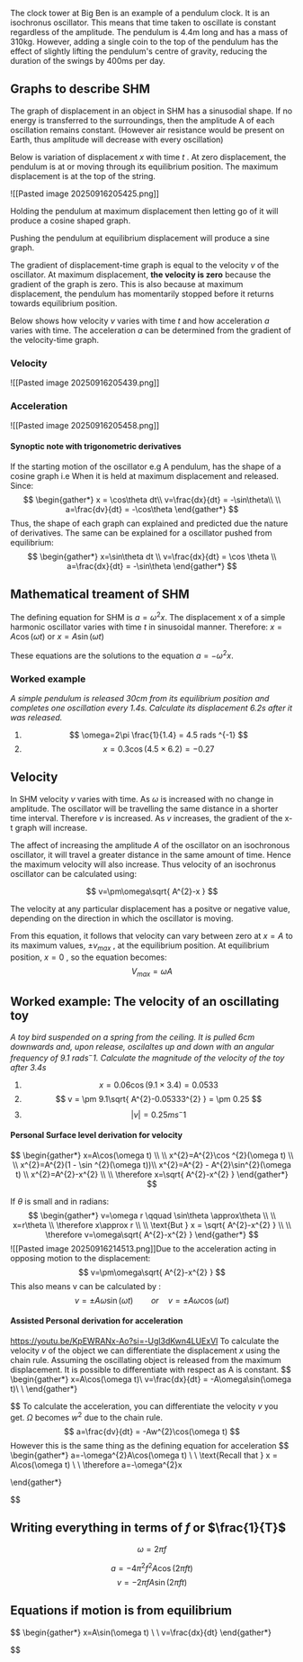 The clock tower at Big Ben is an example of a pendulum clock. It is an isochronus oscillator.  This means that time taken to oscillate is constant regardless of the amplitude. The pendulum is 4.4m long and has a mass of 310kg. However, adding a single coin to the top of the pendulum has the effect of slightly lifting the pendulum's centre of gravity, reducing the duration of the swings by 400ms per day. 

## Graphs to describe SHM
The graph of displacement in an object in SHM has a sinusodial shape. If no energy is transferred to the surroundings, then the amplitude A of each oscillation remains constant. (However air resistance would be present on Earth, thus amplitude will decrease with every oscillation)

Below is variation of displacement $x$ with time $t$ . At zero displacement, the pendulum is at or moving through its equilibrium position. The maximum displacement is at the top of the string. 

![[Pasted image 20250916205425.png]]

Holding the pendulum at maximum displacement then letting go of it will produce a cosine shaped graph.

Pushing the pendulum at equilibrium displacement will produce a sine graph.

The gradient of displacement-time graph is equal to the velocity $v$ of the oscillator. At maximum displacement, **the velocity is zero** because the gradient of the graph is zero. This is also because at maximum displacement, the pendulum has momentarily stopped before it returns towards equilibrium position. 

Below shows how velocity $v$ varies with time $t$ and how acceleration $a$ varies with time. The acceleration $a$ can be determined from the gradient of the velocity-time graph. 

### Velocity
![[Pasted image 20250916205439.png]]
### Acceleration
![[Pasted image 20250916205458.png]]

#### Synoptic note with trigonometric derivatives

If the starting motion of the oscillator e.g A pendulum, has the shape of a cosine graph i.e When it is held at maximum displacement and released. Since:
$$
\begin{gather*}
x = \cos\theta dt\\ 
v=\frac{dx}{dt} = -\sin\theta\\ \\
a=\frac{dv}{dt} = -\cos\theta
\end{gather*}
$$
Thus, the shape of each graph can explained and predicted due the nature of derivatives.
The same can be explained for a oscillator pushed from equilibrium:
$$
\begin{gather*}
x=\sin\theta dt \\ 
v=\frac{dx}{dt} = \cos \theta \\ 
a=\frac{dx}{dt} = -\sin\theta 
\end{gather*}
$$

## Mathematical treament of SHM
The defining equation for SHM is $a=\omega^{2}x$. The displacement x of a simple harmonic oscillator varies with time $t$ in sinusoidal manner. Therefore:
$x=A\cos(\omega t)$ or $x=A\sin(\omega t)$

These equations are the solutions to the equation $a=-\omega^{2}x$. 

### Worked example
*A simple pendulum is released 30cm from its equilibrium position and completes one oscillation every 1.4s. Calculate its displacement 6.2s after it was released.*

 1. $$
\omega=2\pi  \frac{1}{1.4} = 4.5 rads ^{-1}
$$
2. $$
x=0.3\cos(4.5\times 6.2) = -0.27
$$

## Velocity
In SHM velocity $v$ varies with time. As $\omega$ is increased with no change in amplitude. The oscillator will be travelling the same distance in a shorter time interval.  Therefore $v$ is increased. As $v$ increases, the gradient of the x-t graph will increase.

The affect of increasing the amplitude $A$ of the oscillator on an isochronous oscillator, it will travel a greater distance in the same amount of time. Hence the maximum velocity will also increase. Thus velocity of an isochronus oscillator can be calculated using:

$$
v=\pm\omega\sqrt{ A^{2}-x }
$$

The velocity at any particular displacement has a positve or negative value, depending on the direction in which the oscillator is moving. 

From this equation, it follows that velocity can vary between zero at $x=A$ to its maximum values, $\pm v_{max}$ , at the equilibrium position. At equilibrium position, $x=0$ , so the equation becomes:
$$
V_{max} = \omega A
$$
## Worked example: The velocity of an oscillating toy
*A toy bird suspended on a spring from the ceiling. It is pulled 6cm downwards and, upon release, oscilaltes up and down with an angular frequency of 9.1 $rads^-1$. Calculate the magnitude of the velocity of the toy after $3.4s$*

1. $$
x=0.06\cos(9.1 \times 3.4) = 0.0533 
$$
2. $$
v = \pm 9.1\sqrt{ A^{2}-0.05333^{2} } = \pm 0.25 
$$
3. $$
|v| = 0.25ms^-1
$$

#### Personal Surface level derivation for velocity
$$
\begin{gather*}
x=A\cos(\omega t) \\ \\
x^{2}=A^{2}\cos ^{2}(\omega t) \\ \\
x^{2}=A^{2}(1 - \sin ^{2}(\omega t))\\
x^{2}=A^{2} - A^{2}\sin^{2}(\omega t) \\ 
x^{2}=A^{2}-x^{2} \\ \\
\therefore x=\sqrt{ A^{2}-x^{2} }
\end{gather*}
$$

If $\theta$ is small and in radians:
$$
\begin{gather*}
v=\omega r \qquad \sin\theta \approx\theta \\ \\
x=r\theta \\
\therefore x\approx r \\ \\
\text{But } x = \sqrt{ A^{2}-x^{2} } \\ \\
\therefore v=\omega\sqrt{ A^{2}-x^{2} } 
\end{gather*}
$$
![[Pasted image 20250916214513.png]]Due to the acceleration acting in opposing motion to the displacement:
$$
v=\pm\omega\sqrt{ A^{2}-x^{2} } 
$$
This also means v can be calculated by :
$$
v=\pm A\omega\sin(\omega t) \qquad or \quad v=\pm A\omega\cos(\omega t)
$$

#### Assisted Personal derivation for acceleration
https://youtu.be/KpEWRANx-Ao?si=-Ugl3dKwn4LUExVl
To calculate the velocity $v$ of the object we can differentiate the displacement $x$ using the chain rule. Assuming the oscillating object is released from the maximum displacement. It is possible to differentiate with respect as  A is constant.
$$
\begin{gather*}
x=A\cos(\omega t)\\
v=\frac{dx}{dt} = -A\omega\sin(\omega t)\\ \\ 
\end{gather*}

$$
To calculate the acceleration, you can differentiate the velocity $v$ you get. $\Omega$ becomes $w^{2}$ due to the chain rule.
$$
a=\frac{dv}{dt} = -Aw^{2}\cos(\omega t) 
$$
However this is the same thing as the defining equation for acceleration
$$
\begin{gather*}
a=-\omega^{2}A\cos(\omega t) \\ \\
 \text{Recall that } x = A\cos(\omega t) \\ \\
 \therefore a=-\omega^{2}x

\end{gather*}

$$

## Writing everything in terms of $f$ or $\frac{1}{T}$
$$
\omega=2\pi f
$$

$$
a=-4\pi^{2}f^{2}A\cos(2\pi ft)
$$
$$
v=-2\pi fA\sin(2\pi ft)
$$

## Equations if motion is from equilibrium
$$
\begin{gather*}
x=A\sin(\omega t) \\ \\
v=\frac{dx}{dt}
\end{gather*}

$$